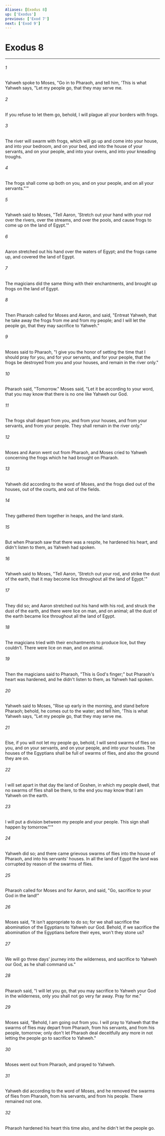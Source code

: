 ```yaml
---
Aliases: [Exodus 8]
up: ['Exodus']
previous: ['Exod 7']
next: ['Exod 9']
---
```

# Exodus 8
***





###### 1 

Yahweh spoke to Moses, "Go in to Pharaoh, and tell him, 'This is what Yahweh says, "Let my people go, that they may serve me. 



###### 2 

If you refuse to let them go, behold, I will plague all your borders with frogs. 



###### 3 

The river will swarm with frogs, which will go up and come into your house, and into your bedroom, and on your bed, and into the house of your servants, and on your people, and into your ovens, and into your kneading troughs. 



###### 4 

The frogs shall come up both on you, and on your people, and on all your servants."'" 



###### 5 

Yahweh said to Moses, "Tell Aaron, 'Stretch out your hand with your rod over the rivers, over the streams, and over the pools, and cause frogs to come up on the land of Egypt.'" 



###### 6 

Aaron stretched out his hand over the waters of Egypt; and the frogs came up, and covered the land of Egypt. 



###### 7 

The magicians did the same thing with their enchantments, and brought up frogs on the land of Egypt. 



###### 8 

Then Pharaoh called for Moses and Aaron, and said, "Entreat Yahweh, that he take away the frogs from me and from my people; and I will let the people go, that they may sacrifice to Yahweh." 



###### 9 

Moses said to Pharaoh, "I give you the honor of setting the time that I should pray for you, and for your servants, and for your people, that the frogs be destroyed from you and your houses, and remain in the river only." 



###### 10 

Pharaoh said, "Tomorrow." Moses said, "Let it be according to your word, that you may know that there is no one like Yahweh our God. 



###### 11 

The frogs shall depart from you, and from your houses, and from your servants, and from your people. They shall remain in the river only." 



###### 12 

Moses and Aaron went out from Pharaoh, and Moses cried to Yahweh concerning the frogs which he had brought on Pharaoh. 



###### 13 

Yahweh did according to the word of Moses, and the frogs died out of the houses, out of the courts, and out of the fields. 



###### 14 

They gathered them together in heaps, and the land stank. 



###### 15 

But when Pharaoh saw that there was a respite, he hardened his heart, and didn't listen to them, as Yahweh had spoken. 



###### 16 

Yahweh said to Moses, "Tell Aaron, 'Stretch out your rod, and strike the dust of the earth, that it may become lice throughout all the land of Egypt.'" 



###### 17 

They did so; and Aaron stretched out his hand with his rod, and struck the dust of the earth, and there were lice on man, and on animal; all the dust of the earth became lice throughout all the land of Egypt. 



###### 18 

The magicians tried with their enchantments to produce lice, but they couldn't. There were lice on man, and on animal. 



###### 19 

Then the magicians said to Pharaoh, "This is God's finger;" but Pharaoh's heart was hardened, and he didn't listen to them, as Yahweh had spoken. 



###### 20 

Yahweh said to Moses, "Rise up early in the morning, and stand before Pharaoh; behold, he comes out to the water; and tell him, 'This is what Yahweh says, "Let my people go, that they may serve me. 



###### 21 

Else, if you will not let my people go, behold, I will send swarms of flies on you, and on your servants, and on your people, and into your houses. The houses of the Egyptians shall be full of swarms of flies, and also the ground they are on. 



###### 22 

I will set apart in that day the land of Goshen, in which my people dwell, that no swarms of flies shall be there, to the end you may know that I am Yahweh on the earth. 



###### 23 

I will put a division between my people and your people. This sign shall happen by tomorrow."'" 



###### 24 

Yahweh did so; and there came grievous swarms of flies into the house of Pharaoh, and into his servants' houses. In all the land of Egypt the land was corrupted by reason of the swarms of flies. 



###### 25 

Pharaoh called for Moses and for Aaron, and said, "Go, sacrifice to your God in the land!" 



###### 26 

Moses said, "It isn't appropriate to do so; for we shall sacrifice the abomination of the Egyptians to Yahweh our God. Behold, if we sacrifice the abomination of the Egyptians before their eyes, won't they stone us? 



###### 27 

We will go three days' journey into the wilderness, and sacrifice to Yahweh our God, as he shall command us." 



###### 28 

Pharaoh said, "I will let you go, that you may sacrifice to Yahweh your God in the wilderness, only you shall not go very far away. Pray for me." 



###### 29 

Moses said, "Behold, I am going out from you. I will pray to Yahweh that the swarms of flies may depart from Pharaoh, from his servants, and from his people, tomorrow; only don't let Pharaoh deal deceitfully any more in not letting the people go to sacrifice to Yahweh." 



###### 30 

Moses went out from Pharaoh, and prayed to Yahweh. 



###### 31 

Yahweh did according to the word of Moses, and he removed the swarms of flies from Pharaoh, from his servants, and from his people. There remained not one. 



###### 32 

Pharaoh hardened his heart this time also, and he didn't let the people go.

